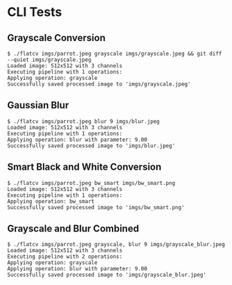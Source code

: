 # CLI Tests

## Grayscale Conversion

```scrut
$ ./flatcv imgs/parrot.jpeg grayscale imgs/grayscale.jpeg && git diff --quiet imgs/grayscale.jpeg
Loaded image: 512x512 with 3 channels
Executing pipeline with 1 operations:
Applying operation: grayscale
Successfully saved processed image to 'imgs/grayscale.jpeg'
```


## Gaussian Blur

```scrut
$ ./flatcv imgs/parrot.jpeg blur 9 imgs/blur.jpeg
Loaded image: 512x512 with 3 channels
Executing pipeline with 1 operations:
Applying operation: blur with parameter: 9.00
Successfully saved processed image to 'imgs/blur.jpeg'
```


## Smart Black and White Conversion

```scrut
$ ./flatcv imgs/parrot.jpeg bw_smart imgs/bw_smart.png
Loaded image: 512x512 with 3 channels
Executing pipeline with 1 operations:
Applying operation: bw_smart
Successfully saved processed image to 'imgs/bw_smart.png'
```


## Grayscale and Blur Combined

```scrut
$ ./flatcv imgs/parrot.jpeg grayscale, blur 9 imgs/grayscale_blur.jpeg
Loaded image: 512x512 with 3 channels
Executing pipeline with 2 operations:
Applying operation: grayscale
Applying operation: blur with parameter: 9.00
Successfully saved processed image to 'imgs/grayscale_blur.jpeg'
```

